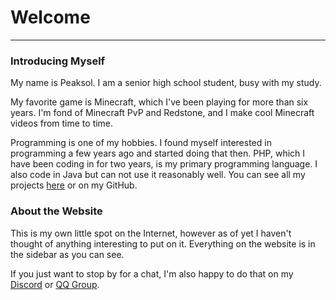 # Welcome
---
### Introducing Myself
My name is Peaksol. I am a senior high school student, busy with my study.

My favorite game is Minecraft, which I've been playing for more than six years. I'm fond of Minecraft PvP and Redstone, and I make cool Minecraft videos from time to time.

Programming is one of my hobbies. I found myself interested in programming a few years ago and started doing that then. PHP, which I have been coding in for two years, is my primary programming language. I also code in Java but can not use it reasonably well. You can see all my projects [here](/en/projects.md) or on my GitHub.


### About the Website
This is my own little spot on the Internet, however as of yet I haven't thought of anything interesting to put on it. Everything on the website is in the sidebar as you can see.

If you just want to stop by for a chat, I'm also happy to do that on my [Discord](https://discord.gg/gCs88pR) or [QQ Group](https://jq.qq.com/?_wv=1027&k=5NRFBFD).